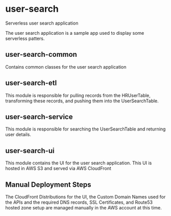 # user-search
Serverless user search application

The user search application is a sample app used to display some serverless patters. 

## user-search-common
Contains common classes for the user search application

## user-search-etl
This module is responsible for pulling records from the HRUserTable, transforming these records, and pushing them into the UserSearchTable.

## user-search-service
This module is responsible for searching the UserSearchTable and returning user details. 

## user-search-ui
This module contains the UI for the user search application. This UI is hosted in AWS S3 and served via AWS CloudFront

## Manual Deployment Steps
The CloudFront Distributions for the UI, the Custom Domain Names used for the APIs and the required DNS records, SSL Certificates, and Route53
hosted zone setup are managed manually in the AWS account at this time.